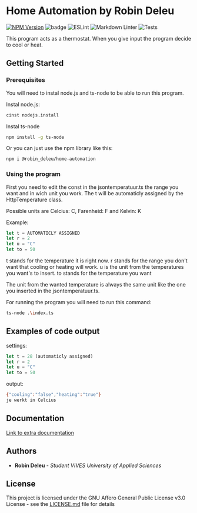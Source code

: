 # Home Automation by Robin Deleu

[![NPM Version](https://img.shields.io/npm/v/@robin_deleu/home-automation.svg)](https://www.npmjs.com/package/@robin_deleu/home-automation)
![badge](https://img.shields.io/badge/Robin-home_automatisation-red.svg)
![ESLint](https://github.com/vives-software-engineering-2020/home-automation-robindeleu/workflows/ESLint/badge.svg?branch=master)
![Markdown Linter](https://github.com/vives-software-engineering-2020/home-automation-robindeleu/workflows/Markdown%20Linter/badge.svg?branch=master)
![Tests](https://github.com/vives-software-engineering-2020/home-automation-robindeleu/workflows/Tests/badge.svg?branch=master)

This program acts as a thermostat. When you give input the program decide to cool or heat.

## Getting Started

### Prerequisites

You will need to instal node.js and ts-node to be able to run this program.

Instal node.js:

```bash
cinst nodejs.install
```

Instal ts-node

```bash
npm install -g ts-node
```

Or you can just use the npm library like this:

```bash
npm i @robin_deleu/home-automation
```

### Using the program

First you need to edit the const in the jsontemperatuur.ts the range you want and in wich unit you work.
The t will be automaticly assigned by the HttpTemperature class.

Possible units are Celcius: C, Farenheid: F and Kelvin: K

Example:

```ts
let t = AUTOMATICLY ASSIGNED
let r = 2
let u = "C"
let to = 50
```

t stands for the temperature it is right now.
r stands for the range you don't want that cooling or heating will work.
u is the unit from the temperatures you want's to insert.
to stands for the temperature you want

The unit from the wanted temperature is always the same unit like the one you inserted in the jsontemperatuur.ts.

For running the program you will need to run this command:

```bash
ts-node .\index.ts
```

## Examples of code output

settings:

```ts
let t = 28 (automaticly assigned)
let r = 2
let u = "C"
let to = 50
```

output:

```bash
{"cooling":"false","heating":"true"}
je werkt in Celcius
```

## Documentation

[Link to extra documentation](https://vives-software-engineering-2020.github.io/home-automation-robindeleu/)

## Authors

* **Robin Deleu** - *Student VIVES University of Applied Sciences*

## License

This project is licensed under the GNU Affero General Public License v3.0 License - see the [LICENSE.md](LICENSE.md) file for details
